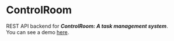# ControlRoom
REST API backend for **_ControlRoom: A task management system_**.  
You can see a demo [here](https://docs.google.com/presentation/d/1eU9CeQg0BWmWo8q2uodYysf_RqXppGagzqccPD9N63A).
